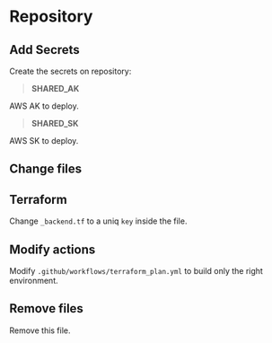 # Repository

## Add Secrets

Create the secrets on repository:

> **SHARED_AK**

AWS AK to deploy.

> **SHARED_SK**

AWS SK to deploy.

## Change files

## Terraform

Change `_backend.tf` to a uniq `key` inside the file.

## Modify actions

Modify `.github/workflows/terraform_plan.yml` to build only the right environment.

## Remove files

Remove this file.
